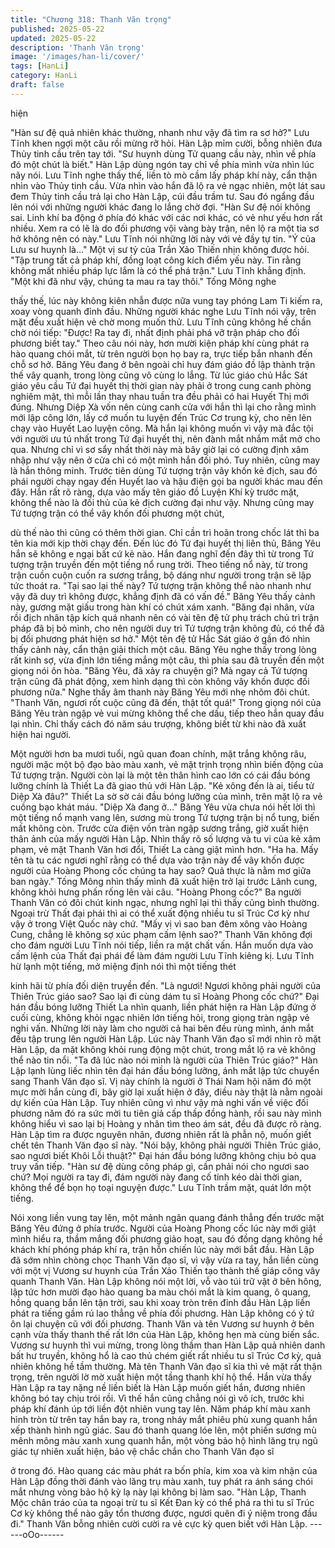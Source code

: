 ```yaml
---
title: "Chương 318: Thanh Văn trọng"
published: 2025-05-22
updated: 2025-05-22
description: 'Thanh Văn trọng'
image: '/images/han-li/cover/'
tags: [HanLi]
category: HanLi
draft: false
---
```


hiện

"Hàn sư đệ quả nhiên khác thường, nhanh như vậy đã tìm ra sơ
hở?" Lưu Tĩnh khen ngợi một câu rồi mừng rỡ hỏi.
Hàn Lập mỉm cười, bỗng nhiên đưa Thủy tinh cầu trên tay tới.
"Sư huynh dùng Tử quang cầu này, nhìn về phía đó một chút là
biết." Hàn Lập dùng ngón tay chỉ về phía mình vừa nhìn lúc nãy
nói.
Lưu Tĩnh nghe thấy thế, liền tò mò cầm lấy pháp khí này, cẩn thận
nhìn vào Thủy tinh cầu.
Vừa nhìn vào hắn đã lộ ra vẻ ngạc nhiên, một lát sau đem Thủy
tinh cầu trả lại cho Hàn Lập, cúi đầu trầm tư.
Sau đó ngẩng đầu lên nói với những người khác đang lo lắng chờ
đợi.
"Hàn Sư đệ nói không sai. Linh khí ba động ở phía đó khác với
các nơi khác, có vẻ như yếu hơn rất nhiều. Xem ra có lẽ là do đối
phương vội vàng bày trận, nên lộ ra một tia sơ hở không nên có
này." Lưu Tĩnh nói những lời này với vẻ đầy tự tin.
"Ý của Lưu sư huynh là…" Một vị sư tỷ của Trần Xảo Thiến nhịn
không được hỏi.
"Tập trung tất cả pháp khí, đồng loạt công kích điểm yếu này. Tin
rằng không mất nhiều pháp lực lắm là có thể phá trận." Lưu Tĩnh
khẳng định.
"Một khi đã như vậy, chúng ta mau ra tay thôi." Tống Mông nghe

thấy thế, lúc này không kiên nhẫn được nữa vung tay phóng Lam
Ti kiếm ra, xoay vòng quanh đỉnh đầu.
Những người khác nghe Lưu Tĩnh nói vậy, trên mặt đều xuất hiện
vẻ chờ mong muốn thử.
Lưu Tĩnh cũng không hề chần chờ nói tiếp:
"Được! Ra tay đi, nhất định phải phá vỡ trận pháp cho đối phương
biết tay."
Theo câu nói này, hơn mười kiện pháp khí cùng phát ra hào
quang chói mắt, từ trên người bọn họ bay ra, trực tiếp bắn nhanh
đến chỗ sơ hở.
Băng Yêu đang ở bên ngoài chỉ huy đám giáo đồ lập thành trận
thế vây quanh, trong lòng cũng vô cùng lo lắng.
Từ lúc giáo chủ Hắc Sát giáo yêu cầu Tứ đại huyết thị thời gian
này phải ở trong cung canh phòng nghiêm mật, thì mỗi lần thay
nhau tuần tra đều phải có hai Huyết Thị mới đúng.
Nhưng Diệp Xà vốn nên cùng canh cửa với hắn thì lại cho rằng
mình mới lập công lớn, lấy cớ muốn tu luyện đến Trúc Cơ trung
kỳ, cho nên lẻn chạy vào Huyết Lao luyện công. Mà hắn lại không
muốn vì vậy mà đắc tội với người ưu tú nhất trong Tứ đại huyết
thị, nên đành mắt nhắm mắt mở cho qua.
Nhưng chỉ vì sơ sẩy nhất thời này mà bây giờ lại có cường định
xâm nhập như vậy nên ở cửa chỉ có một mình hắn đối phó.
Tuy nhiên, cũng may là hắn thông minh.
Trước tiên dùng Tứ tượng trận vây khốn kẻ địch, sau đó phái
người chạy ngay đến Huyết lao và hậu điện gọi ba người khác
mau đến đây.
Hắn rất rõ ràng, dựa vào mấy tên giáo đồ Luyện Khí kỳ trước mặt,
không thể nào là đối thủ của kẻ địch cường đại như vậy. Nhưng
cũng may Tứ tượng trận có thể vây khốn đối phương một chút,

dù thế nào thì cũng có thêm thời gian.
Chỉ cần trì hoãn trong chốc lát thì ba tên kia mới kịp thời chạy
đến.
Đến lúc đó Tứ đại huyết thị liên thủ, Băng Yêu hắn sẽ không e
ngại bất cứ kẻ nào.
Hắn đang nghĩ đến đây thì từ trong Tứ tượng trận truyền đến một
tiếng nổ rung trời.
Theo tiếng nổ này, từ trong trận cuồn cuộn cuốn ra sương trắng,
bộ dáng như người trong trận sẽ lập tức thoát ra.
"Tại sao lại thế này? Tứ tượng trận không thể nào nhanh như vậy
đã duy trì không được, khẳng định đã có vấn đề." Băng Yêu thấy
cảnh này, gương mặt giấu trong hàn khí có chút xám xanh.
"Băng đại nhân, vừa rồi địch nhân tập kích quá nhanh nên có vài
tên đệ tử phụ trách chủ trì trận pháp đã bị bỏ mình, cho nên người
duy trì Tứ tượng trận không đủ, có thể đã bị đối phương phát hiện
sơ hở." Một tên đệ tử Hắc Sát giáo ở gần đó nhìn thấy cảnh này,
cẩn thận giải thích một câu.
Băng Yêu nghe thấy trong lòng rất kinh sợ, vừa định lớn tiếng
mắng một câu, thì phía sau đã truyền đến một giọng nói ôn hòa.
"Băng Yêu, đã xảy ra chuyện gì? Mà ngay cả Tứ tượng trận cũng
đã phát động, xem hình dạng thì còn không vây khốn được đối
phương nữa."
Nghe thấy âm thanh này Băng Yêu mới nhẹ nhõm đôi chút.
"Thanh Văn, ngươi rốt cuộc cũng đã đến, thật tốt quá!" Trong
giọng nói của Băng Yêu tràn ngập vẻ vui mừng không thể che
dấu, tiếp theo hắn quay đầu lại nhìn.
Chỉ thấy cách đó năm sáu trượng, không biết từ khi nào đã xuất
hiện hai người.

Một người hơn ba mươi tuổi, ngũ quan đoan chính, mặt trắng
không râu, người mặc một bộ đạo bào màu xanh, vẻ mặt trịnh
trọng nhìn biến động của Tứ tượng trận. Người còn lại là một tên
thân hình cao lớn có cái đầu bóng lưỡng chính là Thiết La đã giao
thủ với Hàn Lập.
"Kẻ xông đến là ai, tiểu tử Diệp Xà đâu?" Thiết La sờ sờ cái đầu
bóng lưỡng của mình, trên mặt lộ ra vẻ cuồng bạo khát máu.
"Diệp Xà đang ở…"
Băng Yêu vừa chưa nói hết lời thì một tiếng nổ mạnh vang lên,
sương mù trong Tứ tượng trận bị nổ tung, biến mất không còn.
Trước cửa điện vốn tràn ngập sương trắng, giờ xuất hiện thân
ảnh của mấy người Hàn Lập.
Nhìn thấy rõ số lượng và tu vi của kẻ xâm phạm, vẻ mặt Thanh
Văn hơi đổi, Thiết La càng giật mình hơn.
"Ha ha. Mấy tên tà tu các ngươi nghĩ rằng có thể dựa vào trận này
để vây khốn được người của Hoàng Phong cốc chúng ta hay sao?
Quả thực là nằm mơ giữa ban ngày." Tống Mông nhìn thấy mình
đã xuất hiện trở lại trước Lãnh cung, không khỏi hưng phấn rống
lên vài câu.
"Hoàng Phong cốc?"
Ba người Thanh Văn có đôi chút kinh ngạc, nhưng nghĩ lại thì
thấy cũng bình thường. Ngoại trừ Thất đại phái thì ai có thể xuất
động nhiều tu sĩ Trúc Cơ kỳ như vậy ở trong Việt Quốc này chứ.
"Mấy vị vì sao ban đêm xông vào Hoàng Cung, chẳng lẽ không sợ
xúc phạm cấm lệnh sao?" Thanh Văn không đợi cho đám người
Lưu Tĩnh nói tiếp, liền ra mặt chất vấn.
Hắn muốn dựa vào cấm lệnh của Thất đại phái để làm đám người
Lưu Tĩnh kiêng kị.
Lưu Tĩnh hừ lạnh một tiếng, mở miệng định nói thì một tiếng thét

kinh hãi từ phía đối diện truyền đến.
"Là ngươi! Ngươi không phải người của Thiên Trúc giáo sao? Sao
lại đi cùng dám tu sĩ Hoàng Phong cốc chứ?" Đại hán đầu bóng
lưỡng Thiết La nhìn quanh, liền phát hiện ra Hàn Lập đứng ở cuối
cùng, không khỏi ngạc nhiên lớn tiếng hỏi, trong giọng tràn ngập
vẻ nghi vấn.
Những lời này làm cho người cả hai bên đều rùng mình, ánh mắt
đều tập trung lên người Hàn Lập.
Lúc này Thanh Văn đạo sĩ mới nhìn rõ mặt Hàn Lập, da mặt
không khỏi rung động một chút, trong mắt lộ ra vẻ không thể nào
tin nổi.
"Ta đã lúc nào nói mình là người của Thiên Trúc giáo?" Hàn Lập
lạnh lùng liếc nhìn tên đại hán đầu bóng lưỡng, ánh mắt lập tức
chuyển sang Thanh Văn đạo sĩ.
Vị này chính là người ở Thái Nam hội năm đó một mực mời hắn
cùng đi, bây giờ lại xuất hiện ở đây, điều này thật là nằm ngoài dự
kiến của Hàn Lập.
Tuy nhiên cũng vì như vậy mà nghi vấn về việc đối phương năm
đó ra sức mời tu tiên giả cấp thấp đồng hành, rồi sau này mình
không hiểu vì sao lại bị Hoàng y nhân tìm theo ám sát, đều đã
được rõ ràng.
Hàn Lập tìm ra được nguyên nhân, đương nhiên rất là phẫn nộ,
muốn giết chết tên Thanh Văn đạo sĩ này.
"Nói bậy, không phải người Thiên Trúc giáo, sao ngươi biết Khôi
Lỗi thuật?" Đại hán đầu bóng lưỡng không chịu bỏ qua truy vấn
tiếp.
"Hàn sư đệ dùng công pháp gì, cần phải nói cho ngươi sao chứ?
Mọi người ra tay đi, đám người này đang cố tính kéo dài thời gian,
không thể để bọn họ toại nguyện được." Lưu Tĩnh trầm mặt, quát
lớn một tiếng.

Nói xong liền vung tay lên, một mảnh ngân quang đánh thẳng đến
trước mặt Băng Yêu đứng ở phía trước.
Người của Hoàng Phong cốc lúc này mới giật mình hiểu ra, thầm
mắng đối phương giảo hoạt, sau đó đồng dạng không hề khách
khí phóng pháp khí ra, trận hỗn chiến lúc này mới bắt đầu.
Hàn Lập đã sớm nhìn chòng chọc Thanh Văn đạo sĩ, vì vậy vừa
ra tay, hắn liền cùng với một vị Vương sư huynh của Trần Xảo
Thiến tạo thành thế giáp công vây quanh Thanh Văn.
Hàn Lập không nói một lời, vỗ vào túi trữ vật ở bên hông, lập tức
hơn mười đạo hào quang ba màu chói mắt là kim quang, ô
quang, hồng quang bắn lên tận trời, sau khi xoay tròn trên đỉnh
đầu Hàn Lập liền phát ra tiếng gầm rú lao thẳng về phía đối
phương.
Hàn Lập không có ý tứ ôn lại chuyện cũ với đối phương.
Thanh Văn và tên Vương sư huynh ở bên cạnh vừa thấy thanh
thế rất lớn của Hàn Lập, không hẹn mà cùng biến sắc.
Vương sư huynh thì vui mừng, trong lòng thầm than Hàn Lập quả
nhiên danh bất hư truyền, không hổ là cao thủ chém giết rất nhiều
tu sĩ Trúc Cơ kỳ, quả nhiên không hề tầm thường.
Mà tên Thanh Văn đạo sĩ kia thì vẻ mặt rất thận trọng, trên người
lờ mờ xuất hiện một tầng thanh khí hộ thể. Hắn vừa thấy Hàn Lập
ra tay nặng nề liền biết là Hàn Lập muốn giết hắn, đương nhiên
không bó tay chịu trói rồi.
Vì thế hắn cũng chẳng nói gì vô ích, trước khi pháp khí đánh úp
tới liền đột nhiên vung tay lên.
Năm pháp khí màu xanh hình tròn từ trên tay hắn bay ra, trong
nháy mắt phiêu phù xung quanh hắn xếp thành hình ngũ giác.
Sau đó thanh quang lóe lên, một phiến sương mù mênh mông
màu xanh xung quanh hắn, một vòng bảo hộ hình lăng trụ ngũ
giác tự nhiên xuất hiện, bảo vệ chắc chắn cho Thanh Văn đạo sĩ

ở trong đó.
Hào quang các màu phát ra bốn phía, kim xoa và kim nhận của
Hàn Lập đồng thời đánh vào lăng trụ màu xanh, tuy phát ra ánh
sáng chói mắt nhưng vòng bảo hộ kỳ lạ này lại không bị làm sao.
"Hàn Lập, Thanh Mộc chân tráo của ta ngoại trừ tu sĩ Kết Đan kỳ
có thể phá ra thì tu sĩ Trúc Cơ kỳ không thể nào gây tổn thương
được, ngươi quên đi ý niệm trong đầu đi." Thanh Văn bỗng nhiên
cười cười ra vẻ cực kỳ quen biết với Hàn Lập.
------oOo------
